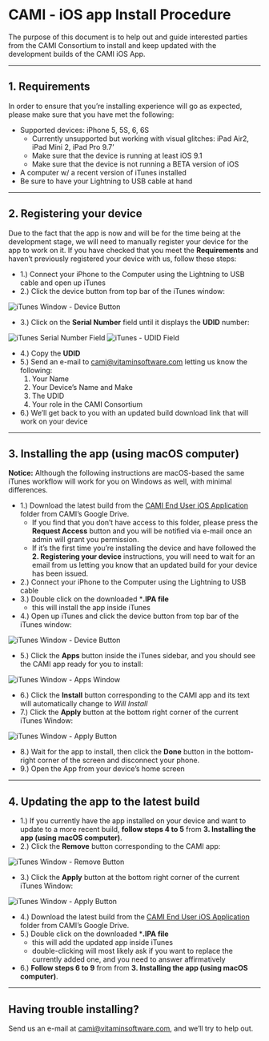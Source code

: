 # CAMI - iOS app Install Procedure
The purpose of this document is to help out and guide interested parties from the CAMI Consortium to install and keep updated with the development builds of the CAMI iOS App.

- - - -

## 1. Requirements
In order to ensure that you’re installing experience will go as expected, please make sure that you have met the following:

- Supported devices: iPhone 5, 5S, 6, 6S
	- Currently unsupported but working with visual glitches: iPad Air2, iPad Mini 2, iPad Pro 9.7’
	- Make sure that the device is running at least iOS 9.1
	- Make sure that the device is not running a BETA version of iOS
- A computer w/ a recent version of iTunes installed
- Be sure to have your Lightning to USB cable at hand

- - - -

## 2. Registering your device
Due to the fact that the app is now and will be for the time being at the development stage, we will need to manually register your device for the app to work on it. If you have checked that you meet the **Requirements** and haven’t previously registered your device with us, follow these steps:

- 1.) Connect your iPhone to the Computer using the Lightning to USB cable and open up iTunes
- 2.) Click the device button from top bar of the iTunes window:

![iTunes Window - Device Button](http://mq.d.pr/yHZq5l.jpg)

- 3.) Click on the **Serial Number** field until it displays the **UDID** number:

![iTunes Serial Number Field](http://mq.d.pr/6SeTld.jpg)
![iTunes - UDID Field](http://mq.d.pr/hxwPVp.jpg)

- 4.) Copy the **UDID**
- 5.) Send an e-mail to [cami@vitaminsoftware.com](mailto:cami@vitaminsoftware.com) letting us know the following:
	1. Your Name
	2. Your Device’s Name and Make
	3. The UDID
	4. Your role in the CAMI Consortium
- 6.) We’ll get back to you with an updated build download link that will work on your device

- - - -

## 3. Installing the app (using macOS computer)
**Notice:** Although the following instructions are macOS-based the same iTunes workflow will work for you on Windows as well, with minimal differences.

- 1.) Download the latest build from the [CAMI End User iOS Application](https://drive.google.com/drive/folders/0B_fjaGbXUSPIWUY0bDIyVmlDRDg) folder from CAMI’s Google Drive.
	- If you find that you don’t have access to this folder, please press the **Request Access** button and you will be notified via e-mail once an admin will grant you permission.
	- If it’s the first time you’re installing the device and have followed the **2. Registering your device** instructions, you will need to wait for an email from us letting you know that an updated build for your device has been issued.
- 2.) Connect your iPhone to the Computer using the Lightning to USB cable
- 3.) Double click on the downloaded ***.IPA file**
	- this will install the app inside iTunes
- 4.) Open up iTunes and click the device button from top bar of the iTunes window:

![iTunes Window - Device Button](http://mq.d.pr/yHZq5l.jpg)

- 5.) Click the **Apps** button inside the iTunes sidebar, and you should see the CAMI app ready for you to install:

![iTunes Window - Apps Window](http://mq.d.pr/eH4jI.jpg)

- 6.) Click the **Install** button corresponding to the CAMI app and its text will automatically change to _Will Install_
- 7.) Click the **Apply** button at the bottom right corner of the current iTunes Window:

![iTunes Window - Apply Button](http://mq.d.pr/b58nRq.jpg)

- 8.) Wait for the app to install, then click the **Done** button in the bottom-right corner of the screen and disconnect your phone.
- 9.) Open the App from your device’s home screen

- - - -

## 4. Updating the app to the latest build
- 1.) If you currently have the app installed on your device and want to update to a more recent build, **follow steps 4 to 5**  from **3. Installing the app (using macOS computer)**.
- 2.) Click the **Remove** button corresponding to the CAMI app:

![iTunes Window - Remove Button](http://mq.d.pr/v33Qw9.jpg)

- 3.) Click the **Apply** button at the bottom right corner of the current iTunes Window:

![iTunes Window - Apply Button](http://mq.d.pr/b58nRq.jpg)

- 4.) Download the latest build from the [CAMI End User iOS Application](https://drive.google.com/drive/folders/0B_fjaGbXUSPIWUY0bDIyVmlDRDg) folder from CAMI’s Google Drive.
- 5.) Double click on the downloaded ***.IPA file**
	- this will add the updated app inside iTunes
	- double-clicking will most likely ask if you want to replace the currently added one, and you need to answer affirmatively
- 6.) **Follow steps 6 to 9** from from **3. Installing the app (using macOS computer)**.

- - - -

## Having trouble installing?
Send us an e-mail at [cami@vitaminsoftware.com](mailto:cami@vitaminsoftware.com), and we’ll try to help out.
